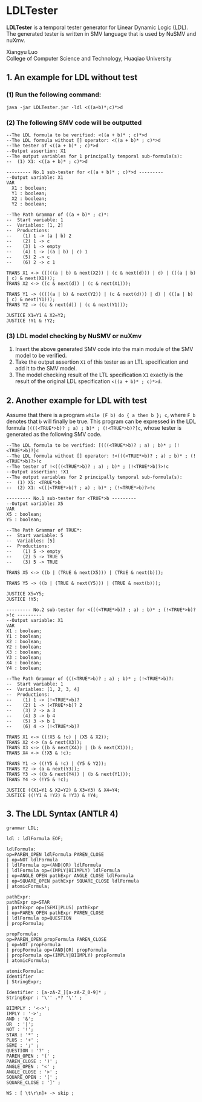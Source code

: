 # LDLTester

**LDLTester** is a temporal tester generator for Linear Dynamic Logic (LDL). The generated tester is written in SMV language that is used by NuSMV and nuXmv.

Xiangyu Luo  
College of Computer Science and Technology, Huaqiao University

## 1. An example for LDL without test
### (1) Run the following command:  
`java -jar LDLTester.jar -ldl <((a+b)*;c)*>d`

### (2) The following SMV code will be outputted
```
--The LDL formula to be verified: <((a + b)* ; c)*>d
--The LDL formula without [] operator: <((a + b)* ; c)*>d
--The tester of <((a + b)* ; c)*>d
--Output assertion: X1
--The output variables for 1 principally temporal sub-formula(s):
--  (1) X1: <((a + b)* ; c)*>d

--------- No.1 sub-tester for <((a + b)* ; c)*>d ---------
--Output variable: X1
VAR
  X1 : boolean;
  Y1 : boolean;
  X2 : boolean;
  Y2 : boolean;

--The Path Grammar of ((a + b)* ; c)*:
--  Start variable: 1
--  Variables: [1, 2]
--  Productions:
--    (1) 1 -> (a | b) 2
--    (2) 1 -> c
--    (3) 1 -> empty
--    (4) 1 -> ((a | b) | c) 1
--    (5) 2 -> c
--    (6) 2 -> c 1

TRANS X1 <-> (((((a | b) & next(X2)) | (c & next(d))) | d) | (((a | b) | c) & next(X1)));
TRANS X2 <-> ((c & next(d)) | (c & next(X1)));

TRANS Y1 -> (((((a | b) & next(Y2)) | (c & next(d))) | d) | (((a | b) | c) & next(Y1)));
TRANS Y2 -> ((c & next(d)) | (c & next(Y1)));

JUSTICE X1=Y1 & X2=Y2;
JUSTICE !Y1 & !Y2;
```
### (3) LDL model checking by NuSMV or nuXmv

1. Insert the above generated SMV code into the main module of the SMV model to be verified.
2. Take the output assertion `X1` of this tester as an LTL specification and add it to the SMV model.
3. The model checking result of the LTL specification `X1` exactly is the result of the original LDL specification `<((a + b)* ; c)*>d`.


## 2. Another example for LDL with test

Assume that there is a program `while (F b) do { a then b }; c`, where `F b` denotes that `b` will finally be true. This program can be expressed in the LDL formula `[(((<TRUE*>b)? ; a) ; b)* ; (!<TRUE*>b)?]c`, whose tester is generated as the following SMV code.

```
--The LDL formula to be verified: [(((<TRUE*>b)? ; a) ; b)* ; (!<TRUE*>b)?]c
--The LDL formula without [] operator: !<(((<TRUE*>b)? ; a) ; b)* ; (!<TRUE*>b)?>!c
--The tester of !<(((<TRUE*>b)? ; a) ; b)* ; (!<TRUE*>b)?>!c
--Output assertion: !X1
--The output variables for 2 principally temporal sub-formula(s):
--  (1) X5: <TRUE*>b
--  (2) X1: <(((<TRUE*>b)? ; a) ; b)* ; (!<TRUE*>b)?>!c

--------- No.1 sub-tester for <TRUE*>b ---------
--Output variable: X5
VAR
X5 : boolean;
Y5 : boolean;

--The Path Grammar of TRUE*:
--  Start variable: 5
--  Variables: [5]
--  Productions:
--    (1) 5 -> empty
--    (2) 5 -> TRUE 5
--    (3) 5 -> TRUE

TRANS X5 <-> ((b | (TRUE & next(X5))) | (TRUE & next(b)));

TRANS Y5 -> ((b | (TRUE & next(Y5))) | (TRUE & next(b)));

JUSTICE X5=Y5;
JUSTICE !Y5;

--------- No.2 sub-tester for <(((<TRUE*>b)? ; a) ; b)* ; (!<TRUE*>b)?>!c ---------
--Output variable: X1
VAR
X1 : boolean;
Y1 : boolean;
X2 : boolean;
Y2 : boolean;
X3 : boolean;
Y3 : boolean;
X4 : boolean;
Y4 : boolean;

--The Path Grammar of (((<TRUE*>b)? ; a) ; b)* ; (!<TRUE*>b)?:
--  Start variable: 1
--  Variables: [1, 2, 3, 4]
--  Productions:
--    (1) 1 -> (!<TRUE*>b)?
--    (2) 1 -> (<TRUE*>b)? 2
--    (3) 2 -> a 3
--    (4) 3 -> b 4
--    (5) 3 -> b 1
--    (6) 4 -> (!<TRUE*>b)?

TRANS X1 <-> ((!X5 & !c) | (X5 & X2));
TRANS X2 <-> (a & next(X3));
TRANS X3 <-> ((b & next(X4)) | (b & next(X1)));
TRANS X4 <-> (!X5 & !c);

TRANS Y1 -> ((!Y5 & !c) | (Y5 & Y2));
TRANS Y2 -> (a & next(Y3));
TRANS Y3 -> ((b & next(Y4)) | (b & next(Y1)));
TRANS Y4 -> (!Y5 & !c);

JUSTICE ((X1=Y1 & X2=Y2) & X3=Y3) & X4=Y4;
JUSTICE ((!Y1 & !Y2) & !Y3) & !Y4;
```

## 3. The LDL Syntax (ANTLR 4)
```antlrv4
grammar LDL;

ldl : ldlFormula EOF;

ldlFormula:  
op=PAREN_OPEN ldlFormula PAREN_CLOSE  
| op=NOT ldlFormula  
| ldlFormula op=(AND|OR) ldlFormula  
| ldlFormula op=(IMPLY|BIIMPLY) ldlFormula  
| op=ANGLE_OPEN pathExpr ANGLE_CLOSE ldlFormula  
| op=SQUARE_OPEN pathExpr SQUARE_CLOSE ldlFormula  
| atomicFormula;

pathExpr:  
pathExpr op=STAR  
| pathExpr op=(SEMI|PLUS) pathExpr  
| op=PAREN_OPEN pathExpr PAREN_CLOSE  
| ldlFormula op=QUESTION  
| propFormula;

propFormula: 
op=PAREN_OPEN propFormula PAREN_CLOSE  
| op=NOT propFormula  
| propFormula op=(AND|OR) propFormula  
| propFormula op=(IMPLY|BIIMPLY) propFormula  
| atomicFormula;

atomicFormula:  
Identifier                               
| StringExpr;

Identifier : [a-zA-Z_][a-zA-Z_0-9]* ;  
StringExpr : '\'' .*? '\'' ;

BIIMPLY : '<->';  
IMPLY : '->';  
AND : '&';  
OR  : '|';  
NOT : '!';  
STAR : '*' ;  
PLUS : '+' ;  
SEMI : ';' ;  
QUESTION : '?' ;  
PAREN_OPEN : '(' ;  
PAREN_CLOSE : ')' ;  
ANGLE_OPEN : '<' ;  
ANGLE_CLOSE : '>' ;  
SQUARE_OPEN : '[' ;  
SQUARE_CLOSE : ']' ;

WS : [ \t\r\n]+ -> skip ;
```
